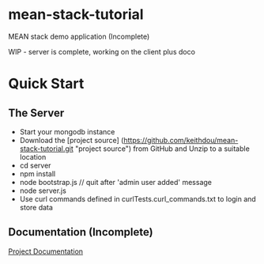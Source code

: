 # mean-stack-tutorial
MEAN stack demo application (Incomplete)

WIP - server is complete, working on the client plus doco

# Quick Start

## The Server

	
* Start your mongodb instance
* Download the [project source] (https://github.com/keithdou/mean-stack-tutorial.git "project source") from GitHub and Unzip to a suitable location
* cd server
* npm install
* node bootstrap.js  // quit after 'admin user added' message
* node server.js
* Use curl commands defined in curlTests.curl_commands.txt to login and store data

## Documentation (Incomplete)

[Project Documentation](http://htmlpreview.github.com/?https://github.com/keithdou/mean-stack-tutorial/blob/master/doco/index.html "documentation")